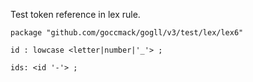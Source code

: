 Test token reference in lex rule.
```
package "github.com/goccmack/gogll/v3/test/lex/lex6"

id : lowcase <letter|number|'_'> ; 

ids: <id '-'> ;
```